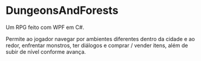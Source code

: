 # DungeonsAndForests
Um RPG feito com WPF em C#.

Permite ao jogador navegar por ambientes diferentes dentro da cidade e ao redor, enfrentar monstros, ter diálogos e comprar / vender itens, além de subir de nível conforme avança.
